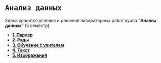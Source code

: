 # `Анализ данных`

Здесь хранятся условия и решения лабораторных работ курса "**Анализ данных**" (5 семестр).

* [**1. Парсер**](parser/)
* ~~**2. Ряды**~~
* [**3. Обучение с учителем**](supervised/)
* [**4. Текст**](text/)
* [**5. Изображения**](images/)
